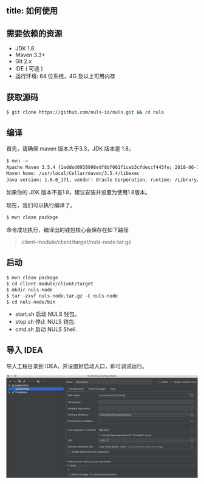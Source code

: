 title: 如何使用
-----------

## 需要依赖的资源

- JDK 1.8
- Maven 3.3+
- Git 2.x
- IDE ( 可选 )
- 运行环境: 64 位系统，4G 及以上可用内存

## 获取源码

```sh
$ git clone https://github.com/nuls-io/nuls.git && cd nuls
```

## 编译

首先，请确保 maven 版本大于3.3，JDK 版本是 1.8。

```sh
$ mvn -v
Apache Maven 3.5.4 (1edded0938998edf8bf061f1ceb3cfdeccf443fe; 2018-06-18T02:33:14+08:00)
Maven home: /usr/local/Cellar/maven/3.5.4/libexec
Java version: 1.8.0_171, vendor: Oracle Corporation, runtime: /Library/Java/JavaVirtualMachines/jdk1.8.0_171.jdk/Contents/Home/jre
```

如果你的 JDK 版本不是1.8，建议安装并设置为使用1.8版本。

现在，我们可以执行编译了。

```sh
$ mvn clean package
```

命令成功执行，编译出的钱包核心会保存在如下路径

> client-module/client/target/nuls-node.tar.gz

## 启动

```shell
$ mvn clean package
$ cd client-module/client/target
$ mkdir nuls-node
$ tar -zxvf nuls-node.tar.gz -C nuls-node
$ cd nuls-node/bin
```

- start.sh 启动 NULS 钱包。  
- stop.sh 停止 NULS 钱包.
- cmd.sh 启动 NULS Shell.


## 导入 IDEA

导入工程目录到 IDEA，并设置好启动入口，即可调试运行。

![图片](assert/launcher.jpg)

